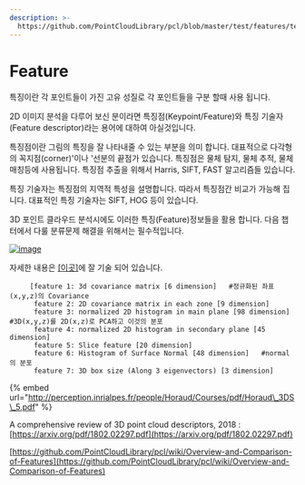 ```yaml
---
description: >-
  https://github.com/PointCloudLibrary/pcl/blob/master/test/features/test_base_feature.cpp
---
```


# Feature



특징이란 각 포인트들이 가진 고유 성질로 각 포인트들을 구분 할때 사용 됩니다.

2D 이미지 분석을 다루어 보신 분이라면 특징점\(Keypoint/Feature\)와 특징 기술자\(Feature descriptor\)라는 용어에 대하여 아실것입니다.

특징점이란 그림의 특징을 잘 나타내줄 수 있는 부분을 의미 합니다. 대표적으로 다각형의 꼭지점\(corner\)'이나 '선분의 끝점가 있습니다. 특징점은 물체 탐지, 물체 추적, 물체 매칭등에 사용됩니다. 특징점 추출을 위해서 Harris, SIFT, FAST 알고리즘들 있습니다.

특징 기술자는 특징점의 지역적 특성을 설명합니다. 따라서 특징점간 비교가 가능해 집니다. 대표적인 특징 기술자는 SIFT, HOG 등이 있습니다.

3D 포인트 클라우드 분석시에도 이러한 특징\(Feature\)정보들을 활용 합니다. 다음 챕터에서 다룰 분류문제 해결을 위해서는 필수적입니다.  


[![image](https://user-images.githubusercontent.com/17797922/47074467-68e8ff80-d235-11e8-9c5c-541cf31ac671.png)](https://user-images.githubusercontent.com/17797922/47074467-68e8ff80-d235-11e8-9c5c-541cf31ac671.png)

자세한 내용은 [\[이곳\]](http://robotica.unileon.es/index.php/PCL/OpenNI_tutorial_4:_3D_object_recognition_%28descriptors%29)에 잘 기술 되어 있습니다.







```text
     [feature 1: 3d covariance matrix [6 dimension]   #정규화된 좌표(x,y,z)의 Covariance
      feature 2: 2D covariance matrix in each zone [9 dimension]
      feature 3: normalized 2D histogram in main plane [98 dimension]  #3D(x,y,z)를 2D(x,z)로 PCA하고 이것의 분포 
      feature 4: normalized 2D histogram in secondary plane [45 dimension]
      feature 5: Slice feature [20 dimension]
      feature 6: Histogram of Surface Normal [48 dimension]   #normal의 분포 
      feature 7: 3D box size (Along 3 eigenvectors) [3 dimension]
```



{% embed url="http://perception.inrialpes.fr/people/Horaud/Courses/pdf/Horaud\_3DS\_5.pdf" %}

A comprehensive review of 3D point cloud descriptors, 2018 : [https://arxiv.org/pdf/1802.02297.pdf](https://arxiv.org/pdf/1802.02297.pdf)

[https://github.com/PointCloudLibrary/pcl/wiki/Overview-and-Comparison-of-Features](https://github.com/PointCloudLibrary/pcl/wiki/Overview-and-Comparison-of-Features) 



